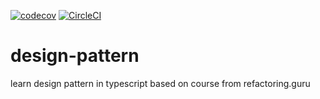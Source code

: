 [![codecov](https://codecov.io/gh/irfanandriansyah1997/design-pattern/branch/master/graph/badge.svg?token=uNIzuLMOCX)](https://codecov.io/gh/irfanandriansyah1997/design-pattern)
[![CircleCI](https://circleci.com/gh/irfanandriansyah1997/design-pattern.svg?style=shield)]()


# design-pattern

learn design pattern in typescript based on course from refactoring.guru
